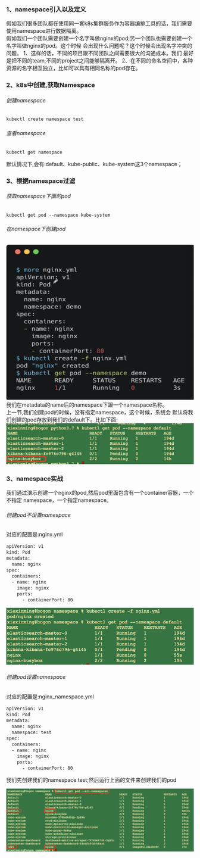 
### 1、namespace引入以及定义
  假如我们很多团队都在使用同一套k8s集群服务作为容器编排工具的话，我们需要使用namespace进行数据隔离。  
假如我们一个团队需要创建一个名字叫做nginx的pod;另一个团队也需要创建一个名字叫做nginx的pod。这个时候
会出现什么问题呢？这个时候会出现名字冲突的问题。
1、这样的话，不同的项目跟不同团队之间需要很大的沟通成本。我们
最好是把不同的team,不同的project之间能够隔离开。
2、在不同的命名空间中，各种资源的名字相互独立，比如可以具有相同名称的pod存在。  

### 2、k8s中创建,获取Namespace  

###### 创建namespace

```renderscript
kubectl create namespace test
```

###### 查看namespace

```renderscript
kubectl get namespace
```

默认情况下,会有:default、kube-public、kube-system这3个namespace；


### 3、根据namespace过滤

###### 获取namespace下面的pod

```renderscript
kubectl get pod --namespace kube-system
```

###### 在namespace下创建pod  
  ![](../images/49.png)  
 我们在metadata的name后的namespace下跟一个namespace名称。  
 上一节,我们创建pod的时候，没有指定namespace，这个时候，系统会
 默认将我们创建的pod存放到我们的default下。比如下面:
   ![](../images/50.png)  
   
### 3、namespace实战
  我们通过演示创建一个nginx的pod,然后pod里面包含有一个container容器，一个不指定
namespace，一个指定namespace。  

###### 创建pod不设置namespace
对应的配置是:nginx.yml

```renderscript
apiVersion: v1
kind: Pod
metadata:
  name: nginx
spec:
  containers:
  - name: nginx
    image: nginx
    ports:
      - containerPort: 80
```

![](../images/51.png) 

###### 创建pod设置namespace
对应的配置是:nginx_namespace.yml
```renderscript
apiVersion: v1
kind: Pod
metadata:
  name: nginx
  namespace: test
spec:
  containers:
  - name: nginx
    image: nginx
    ports:
      - containerPort: 80
```

我们先创建我们的namespace test;然后运行上面的文件来创建我们的pod

![](../images/52.png)  
 





  
 

 





